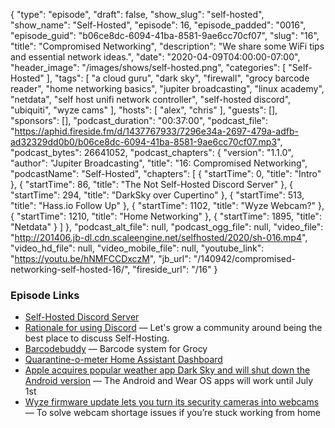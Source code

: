 {
  "type": "episode",
  "draft": false,
  "show_slug": "self-hosted",
  "show_name": "Self-Hosted",
  "episode": 16,
  "episode_padded": "0016",
  "episode_guid": "b06ce8dc-6094-41ba-8581-9ae6cc70cf07",
  "slug": "16",
  "title": "Compromised Networking",
  "description": "We share some WiFi tips and essential network ideas.",
  "date": "2020-04-09T04:00:00-07:00",
  "header_image": "/images/shows/self-hosted.png",
  "categories": [
    "Self-Hosted"
  ],
  "tags": [
    "a cloud guru",
    "dark sky",
    "firewall",
    "grocy barcode reader",
    "home networking basics",
    "jupiter broadcasting",
    "linux academy",
    "netdata",
    "self host unifi network controller",
    "self-hosted discord",
    "ubiquiti",
    "wyze cams"
  ],
  "hosts": [
    "alex",
    "chris"
  ],
  "guests": [],
  "sponsors": [],
  "podcast_duration": "00:37:00",
  "podcast_file": "https://aphid.fireside.fm/d/1437767933/7296e34a-2697-479a-adfb-ad32329dd0b0/b06ce8dc-6094-41ba-8581-9ae6cc70cf07.mp3",
  "podcast_bytes": 26641052,
  "podcast_chapters": {
    "version": "1.1.0",
    "author": "Jupiter Broadcasting",
    "title": "16: Compromised Networking",
    "podcastName": "Self-Hosted",
    "chapters": [
      {
        "startTime": 0,
        "title": "Intro"
      },
      {
        "startTime": 86,
        "title": "The Not Self-Hosted Discord Server"
      },
      {
        "startTime": 294,
        "title": "DarkSky over Cupertino"
      },
      {
        "startTime": 513,
        "title": "Hass.io Follow Up"
      },
      {
        "startTime": 1102,
        "title": "Wyze Webcam?"
      },
      {
        "startTime": 1210,
        "title": "Home Networking"
      },
      {
        "startTime": 1895,
        "title": "Netdata"
      }
    ]
  },
  "podcast_alt_file": null,
  "podcast_ogg_file": null,
  "video_file": "http://201406.jb-dl.cdn.scaleengine.net/selfhosted/2020/sh-016.mp4",
  "video_hd_file": null,
  "video_mobile_file": null,
  "youtube_link": "https://youtu.be/hNMFCCDxczM",
  "jb_url": "/140942/compromised-networking-self-hosted-16/",
  "fireside_url": "/16"
}


### Episode Links

  * [Self-Hosted Discord Server](https://discord.gg/n49fgkp "Self-Hosted Discord Server")
  * [Rationale for using Discord](https://blog.ktz.me/self-hosted-launches-a-discord-server/ "Rationale for using Discord") — Let's grow a community around being the best place to discuss Self-Hosting.
  * [Barcodebuddy](https://github.com/Forceu/barcodebuddy "Barcodebuddy") — Barcode system for Grocy
  * [Quarantine-o-meter Home Assistant Dashboard](https://gist.github.com/IronicBadger/1a4504b3a23d9952cec0c61127b6ac4f "Quarantine-o-meter Home Assistant Dashboard")
  * [Apple acquires popular weather app Dark Sky and will shut down the Android version](https://www.theverge.com/2020/3/31/21201666/apple-acquires-weather-app-dark-sky-shut-down-android-wear-os-ios "Apple acquires popular weather app Dark Sky and will shut down the Android version") — The Android and Wear OS apps will work until July 1st
  * [Wyze firmware update lets you turn its security cameras into webcams](https://www.theverge.com/2020/3/31/21202022/wyze-firmware-update-webcam-security-camera-transform-solution-guide "Wyze firmware update lets you turn its security cameras into webcams") — To solve webcam shortage issues if you’re stuck working from home


